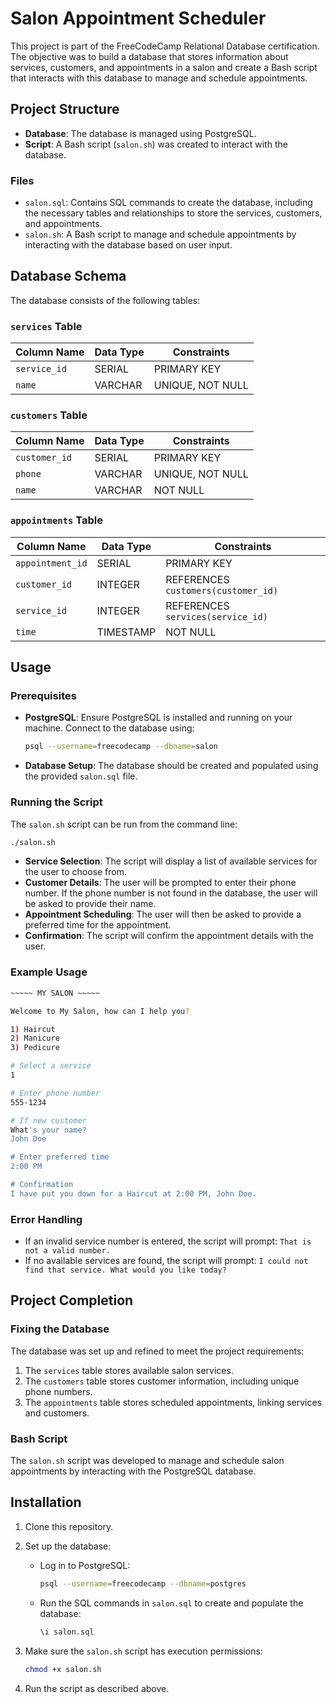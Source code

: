 # Salon Appointment Scheduler

This project is part of the FreeCodeCamp Relational Database certification. The objective was to build a database that stores information about services, customers, and appointments in a salon and create a Bash script that interacts with this database to manage and schedule appointments.

## Project Structure

- **Database**: The database is managed using PostgreSQL.
- **Script**: A Bash script (`salon.sh`) was created to interact with the database.

### Files

- `salon.sql`: Contains SQL commands to create the database, including the necessary tables and relationships to store the services, customers, and appointments.
- `salon.sh`: A Bash script to manage and schedule appointments by interacting with the database based on user input.

## Database Schema

The database consists of the following tables:

### `services` Table

| Column Name    | Data Type | Constraints      |
| -------------- | --------- | ---------------- |
| `service_id`   | SERIAL    | PRIMARY KEY      |
| `name`         | VARCHAR   | UNIQUE, NOT NULL |

### `customers` Table

| Column Name    | Data Type | Constraints      |
| -------------- | --------- | ---------------- |
| `customer_id`  | SERIAL    | PRIMARY KEY      |
| `phone`        | VARCHAR   | UNIQUE, NOT NULL |
| `name`         | VARCHAR   | NOT NULL         |

### `appointments` Table

| Column Name    | Data Type | Constraints                           |
| -------------- | --------- | ------------------------------------- |
| `appointment_id`| SERIAL   | PRIMARY KEY                           |
| `customer_id`  | INTEGER   | REFERENCES `customers(customer_id)`   |
| `service_id`   | INTEGER   | REFERENCES `services(service_id)`      |
| `time`         | TIMESTAMP | NOT NULL                              |

## Usage

### Prerequisites

- **PostgreSQL**: Ensure PostgreSQL is installed and running on your machine. Connect to the database using:

  ```bash
  psql --username=freecodecamp --dbname=salon
  ```

- **Database Setup**: The database should be created and populated using the provided `salon.sql` file.

### Running the Script

The `salon.sh` script can be run from the command line:

```bash
./salon.sh
```

- **Service Selection**: The script will display a list of available services for the user to choose from.
- **Customer Details**: The user will be prompted to enter their phone number. If the phone number is not found in the database, the user will be asked to provide their name.
- **Appointment Scheduling**: The user will then be asked to provide a preferred time for the appointment.
- **Confirmation**: The script will confirm the appointment details with the user.

### Example Usage

```bash
~~~~~ MY SALON ~~~~~

Welcome to My Salon, how can I help you?

1) Haircut
2) Manicure
3) Pedicure

# Select a service
1

# Enter phone number
555-1234

# If new customer
What's your name?
John Doe

# Enter preferred time
2:00 PM

# Confirmation
I have put you down for a Haircut at 2:00 PM, John Doe.
```

### Error Handling

- If an invalid service number is entered, the script will prompt: `That is not a valid number.`
- If no available services are found, the script will prompt: `I could not find that service. What would you like today?`

## Project Completion

### Fixing the Database

The database was set up and refined to meet the project requirements:

1. The `services` table stores available salon services.
2. The `customers` table stores customer information, including unique phone numbers.
3. The `appointments` table stores scheduled appointments, linking services and customers.

### Bash Script

The `salon.sh` script was developed to manage and schedule salon appointments by interacting with the PostgreSQL database. 

## Installation

1. Clone this repository.
2. Set up the database:
   - Log in to PostgreSQL:
     ```bash
     psql --username=freecodecamp --dbname=postgres
     ```
   - Run the SQL commands in `salon.sql` to create and populate the database:
     ```sql
     \i salon.sql
     ```
3. Make sure the `salon.sh` script has execution permissions:
   ```bash
   chmod +x salon.sh
   ```

4. Run the script as described above.
